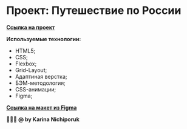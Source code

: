 # Проект: Путешествие по России



**[Ссылка на проект](http://127.0.0.1:5500/index.html)**



**Используемые технологии:**
* HTML5;
* CSS;
* Flexbox;
* Grid-Layout;
* Адаптиная верстка;
* БЭМ-методология;
* CSS-анимации;
* Figma;
 

**[Ссылка на макет из Figma](https://www.figma.com/file/5S2WSbEFL6awjVWJ0NWL8Q/Sprint-3_-Russia-_-desktop-%2B-mobile?node-id=62863%3A870&t=NjmGebY1ZiUm0ENM-0)**


🙋🏻‍♀️
**@ by Karina Nichiporuk**
